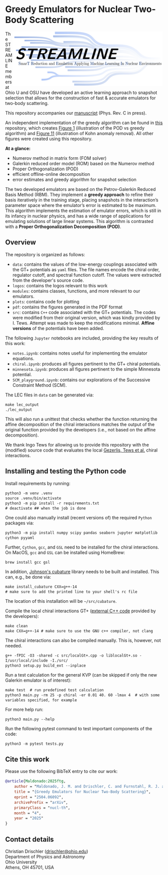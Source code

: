 # Greedy Emulators for Nuclear Two-Body Scattering

<p><img align="right" width="480" src="./logos/streamline.png">
The STREAMLINE members at Ohio U and OSU have developed an active learning approach to snapshot selection that allows for the construction of fast & accurate emulators for two-body scattering. 
  
This repository accompanies our [manuscript](https://arxiv.org/abs/2504.06092) (Phys. Rev. C in press).

An independent implementation of the greedy algorithm can be found in [this](https://github.com/buqeye/cs_greedy_emulator_josh) repository, which creates [Figure 1](https://github.com/buqeye/cs_greedy_emulator_josh/blob/main/greedy-vs-pod-figure-image-generation.ipynb) (illustration of the POD vs greedy algorithm) and [Figure 11](https://github.com/buqeye/cs_greedy_emulator_josh/blob/main/kohn_anomaly_visualization.ipynb) (illustration of Kohn anomaly removal). All other figures were created using this repository.

**At a glance:**   
* Numerov method in matrix form (FOM solver)
* Galerkin reduced order model (ROM) based on the Numerov method
* Proper Orthogonalization (POD)
* efficient offline-online decomposition
* error estimates and greedy algorithm for snapshot selection

The two developed emulators are based on the Petrov-Galerkin Reduced Basis Method (RBM). They implement a **greedy approach** to refine their basis iteratively in the training stage, placing snapshots in the interaction’s parameter space where the emulator’s error is estimated to be maximum.  This algorithm implements the estimation of emulator errors, which is still in its infancy in nuclear physics, and has a wide range of applications for emulating solutions of large linear systems. 
This algorithm is contrasted with a **Proper Orthogonalization Decomposition (POD)**.

## Overview

The repository is organized as follows:

* `data`: contains the values of the low-energy couplings associated with the GT+ potentials as `yaml` files. The file names encode the chiral order, regulator cutoff, and spectral function cutoff. The values were extracted from the developer's source code. 
* `logos`: contains the logos relevant to this work
* `modules`: contains classes, functions, and more relevant to our emulators.
* `plots`: contains code for plotting
* `pdf`: contains the figures generated in the PDF format
* `src`: contains `C++` code associated with the GT+ potentials. The codes were modified from their original version, which was kindly provided by I. Tews. Attempt was made to keep the modifications minimal. **Affine versions** of the potentials have been added.
  
The following `Jupyter` notebooks are included, providing the key results of this work:

* `notes.ipynb`: contains notes useful for implementing the emulator equations.
* `chiral.ipynb`: produces all figures pertinent to the GT+ chiral potentials.
* `minnesota.ipynb`: produces all figures pertinent to the simple Minnesota potential.
* `SCM_playground.ipynb`: contains our explorations of the Successive Constraint Method (SCM).
  
The LEC files in `data` can be generated via:
```shell
make lec_output
./lec_output
```
This will also run a unittest that checks whether the function returning the affine decomposition of the chiral interactions matches the output of the original function provided by the developers (i.e., not based on the affine decomposition).

We thank Ingo Tews for allowing us to provide this repository with the (modified) source code that evaluates the local [Gezerlis, Tews et al.](https://inspirehep.net/literature/1298829) chiral interactions.

## Installing and testing the Python code

Install requirements by running:
```shell
python3 -m venv .venv
source .venv/bin/activate
python3 -m pip install -r requirements.txt
# deactivate ## when the job is done
```
One could also manually install (recent versions of) the required `Python` packages via:
```shell
python3 -m pip install numpy scipy pandas seaborn jupyter matplotlib cython pyyaml
```
Further, `Cython`, `gcc`, and `GSL` need to be installed for the chiral interactions. On MacOS, `gcc` and `GSL` can be installed using HomeBrew:
```shell
brew install gcc gsl
```

In addition, [Johnson's cubature](https://github.com/stevengj/cubature) library needs to be built and installed. This can, e.g., be done via:

```shell
make install_cubature CXX=g++-14
# make sure to add the printed line to your shell's rc file
```

The location of this installation will be `~/src/cubature`.

Compile the local chiral interactions GT+ ([external C++ code](src/localGt+.cpp) provided by the developers):
```shell
make clean
make CXX=g++-14 # make sure to use the GNU c++ compiler, not clang
```

The chiral interactions can also be compiled manually. This is, however, not needed.
```shell
g++ -fPIC -O3 -shared -c src/localGt+.cpp -o liblocalGt+.so -I/usr/local/include -I./src/
python3 setup.py build_ext --inplace
```

Run a test calculation for the general KVP (can be skipped if only the new Galerkin emulator is of interest):

```shell
make test  # run predefined test calculation
python3 main.py -rm 25 -p chiral -er 0.01 40. 60 -lmax 4  # with some variables specified, for example
```

For more help run:
```shell
python3 main.py --help
```
Run the following pytest command to test important components of the code:

```python
python3 -m pytest tests.py
```

## Cite this work

Please use the following BibTeX entry to cite our work:

```bibtex
@article{Maldonado:2025ftg,
    author = "Maldonado, J. M. and Drischler, C. and Furnstahl, R. J. and Mlinari{\'c}, P.",
    title = "{Greedy Emulators for Nuclear Two-Body Scattering}",
    eprint = "2504.06092",
    archivePrefix = "arXiv",
    primaryClass = "nucl-th",
    month = "4",
    year = "2025"
}
```

## Contact details

Christian Drischler (<drischler@ohio.edu>)  
Department of Physics and Astronomy   
Ohio University  
Athens, OH 45701, USA 
